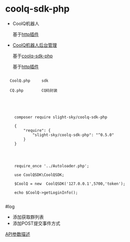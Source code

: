 # coolq-sdk-php

- CoolQ机器人 

    基于[http插件](https://richardchien.github.io/coolq-http-api/#/)
 
 
- [CoolQ机器人后台管理](https://github.com/slight-sky/CoolQ/tree/CoolQ) 

    基于[coolq-sdk-php](https://github.com/slight-sky/coolq-sdk-php) 
    
    基于[http插件](https://richardchien.github.io/coolq-http-api/#/)

```
  
  CoolQ.php     sdk
  
  CQ.php        CQ码封装
  
 
  
```
```

    composer require slight-sky/coolq-sdk-php
    
    {
        "require": {
    		"slight-sky/coolq-sdk-php": "^0.5.0"
        }
    }

    
    

```

```
    require_once '../Autoloader.php';
    
    use CoolQSDK\CoolQSDK;
    
    $CoolQ = new  CoolQSDK('127.0.0.1',5700,'token');
    
    echo $CoolQ->getLoginInfo();
    
```

#log

- 添加获取群列表
- 添加POST提交事件方式

[API参数描述](https://richardchien.github.io/coolq-http-api/#/API)